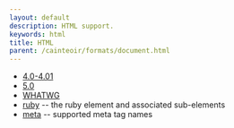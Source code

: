 ```yaml
---
layout: default
description: HTML support.
keywords: html
title: HTML
parent: /cainteoir/formats/document.html
---
```


*  [4.0-4.01](html4)
*  [5.0](html5)
*  [WHATWG](html-whatwg)
*  [ruby](html-ruby) -- the ruby element and associated sub-elements
*  [meta](html-meta) -- supported meta tag names
